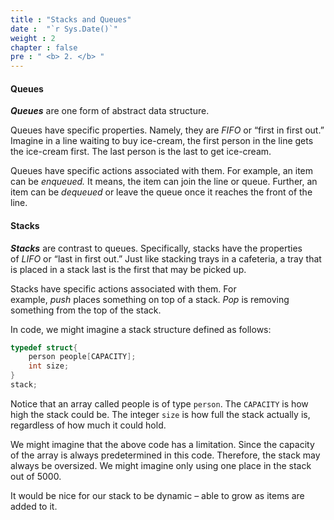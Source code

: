 ```yaml
---
title : "Stacks and Queues"
date :  "`r Sys.Date()`" 
weight : 2 
chapter : false
pre : " <b> 2. </b> "
---
```

#### Queues
***Queues*** are one form of abstract data structure.

Queues have specific properties. Namely, they are *FIFO* or “first in first out.” Imagine in a line waiting to buy ice-cream, the first person in the line gets the ice-cream first. The last person is the last to get ice-cream.

Queues have specific actions associated with them. For example, an item can be *enqueued.* It means, the item can join the line or queue. Further, an item can be *dequeued* or leave the queue once it reaches the front of the line.

#### Stacks
***Stacks*** are contrast to queues. Specifically, stacks have the properties of *LIFO* or “last in first out.” Just like stacking trays in a cafeteria, a tray that is placed in a stack last is the first that may be picked up.

Stacks have specific actions associated with them. For example, *push* places something on top of a stack. *Pop* is removing something from the top of the stack.

In code, we might imagine a stack structure defined as follows:

```c
typedef struct{
    person people[CAPACITY];
    int size;
}
stack;
```

Notice that an array called people is of type `person`. The `CAPACITY` is how high the stack could be. The integer `size` is how full the stack actually is, regardless of how much it could hold.

We might imagine that the above code has a limitation. Since the capacity of the array is always predetermined in this code. Therefore, the stack may always be oversized. We might imagine only using one place in the stack out of 5000.

It would be nice for our stack to be dynamic – able to grow as items are added to it.